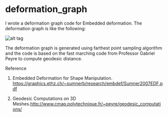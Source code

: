 # deformation_graph
I wrote a deformation graph code for Embedded deformation. The deformation graph is like the following:

![alt tag](https://github.com/hwdong/deformation_graph/blob/master/geo_sample.jpg) 

The deformation graph is generated using farthest point sampling algorithm and 
the code is based on the fast marching code from Professor Gabriel Peyre to compute
geodesic distance. 


Reference

1. Embedded Deformation for Shape Manipulation. 
    https://graphics.ethz.ch/~sumnerb/research/embdef/Sumner2007EDF.pdf
    
2. Geodesic Computations on 3D Meshes.http://www.cmap.polytechnique.fr/~peyre/geodesic_computations/